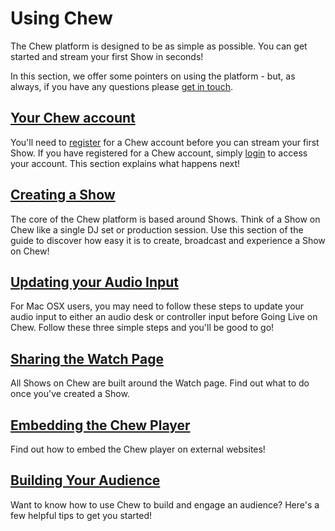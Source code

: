 # Using Chew

The Chew platform is designed to be as simple as possible. You can get started and stream your first Show in seconds! 

In this section, we offer some pointers on using the platform - but, as always, if you have any questions please [get in touch](http://chew.tv/guide/help_and_support).

## [Your Chew account](http://chew.tv/guide/using_chew/chew_account)

You'll need to [register](http://chew.tv/register) for a Chew account before you can stream your first Show. If you have registered for a Chew account, simply [login](http://chew.tv/login) to access your account. This section explains what happens next! 

## [Creating a Show](http://chew.tv/guide/using_chew/go_live_on_chew)

The core of the Chew platform is based around Shows. Think of a Show on Chew like a single DJ set or production session. Use this section of the guide to discover how easy it is to create, broadcast and experience a Show on Chew!

## [Updating your Audio Input](http://chew.tv/guide/using_chew/updating_your_audio_interface_mac_osx)

For Mac OSX users, you may need to follow these steps to update your audio input to either an audio desk or controller input before Going Live on Chew. Follow these three simple steps and you'll be good to go!

## [Sharing the Watch Page](http://chew.tv/guide/using_chew/sharing_the_watch_page)

All Shows on Chew are built around the Watch page. Find out what to do once you've created a Show.

## [Embedding the Chew Player](http://chew.tv/guide/using_chew/embedding_the_chew_player)

Find out how to embed the Chew player on external websites!

## [Building Your Audience](http://chew.tv/guide/using_chew/building_your_audience_on_chew)

Want to know how to use Chew to build and engage an audience? Here's a few helpful tips to get you started!
